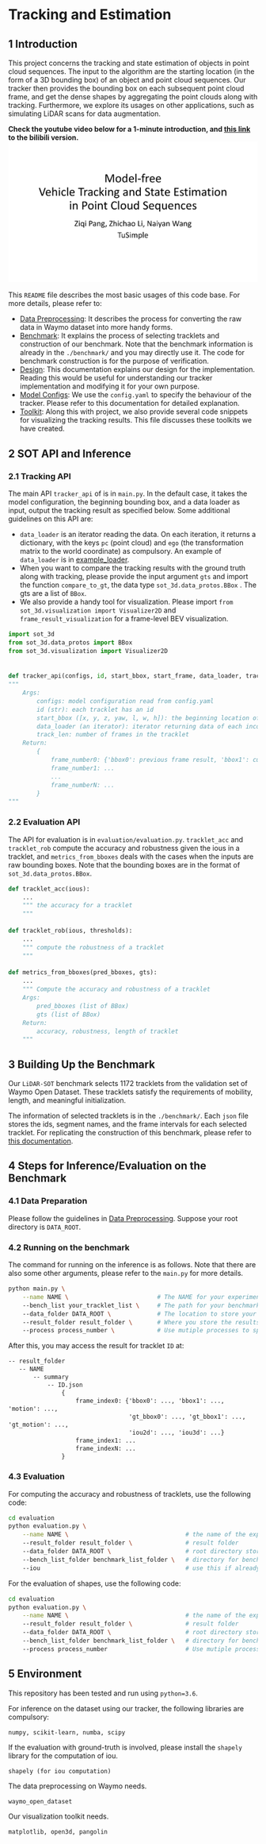 # Tracking and Estimation

## 1 Introduction

This project concerns the tracking and state estimation of objects in point cloud sequences. The input to the algorithm are the starting location (in the form of a 3D bounding box) of an object and point cloud sequences. Our tracker then provides the bounding box on each subsequent point cloud frame, and get the dense shapes by aggregating the point clouds along with tracking. Furthermore, we explore its usages on other applications, such as simulating LiDAR scans for data augmentation.

**Check the youtube video below for a 1-minute introduction, and [this link](https://www.bilibili.com/video/BV1SX4y1V7nw/) to the bilibili version.**
[![Youtube Video for Our Project](imgs/video_cover.png)](https://youtu.be/M3S3NJ5n5JQ)

This `README` file describes the most basic usages of this code base. For more details, please refer to:

* [Data Preprocessing](./docs/data_preprocessing.md): It describes the process for converting the raw data in Waymo dataset into more handy forms.
* [Benchmark](./docs/benchmark.md): It explains the process of selecting tracklets and construction of our benchmark. Note that the benchmark information is already in the `./benchmark/` and you may directly use it. The code for benchmark construction is for the purpose of verification.
* [Design](./docs/design.md): This documentation explains our design for the implementation. Reading this would be useful for understanding our tracker implementation and modifying it for your own purpose.
* [Model Configs](./docs/configs.md): We use the `config.yaml` to specify the behaviour of the tracker. Please refer to this documentation for detailed explanation. 
* [Toolkit](./docs/toolkit.md): Along this with project, we also provide several code snippets for visualizing the tracking results. This file discusses these toolkits we have created.

## 2 SOT API and Inference

### 2.1 Tracking API

The main API `tracker_api` of is in `main.py`. In the default case, it takes the model configuration, the beginning bounding box, and a data loader as input, output the tracking result as specified below. Some additional guidelines on this API are:

* `data_loader` is an iterator reading the data. On each iteration, it returns a dictionary, with the keys `pc` (point cloud) and `ego` (the transformation matrix to the world coordinate) as compulsory. An example of `data_loader` is in [example_loader](./data_loader/example_loader.py).
* When you want to compare the tracking results with the ground truth along with tracking, please provide the input argument `gts` and import the function `compare_to_gt`, the data type `sot_3d.data_protos.BBox` . The gts are a list of `BBox`.
* We also provide a handy tool for visualization. Please import `from sot_3d.visualization import Visualizer2D` and `frame_result_visualization` for a frame-level BEV visualization.

```Python
import sot_3d
from sot_3d.data_protos import BBox
from sot_3d.visualization import Visualizer2D


def tracker_api(configs, id, start_bbox, start_frame, data_loader, track_len, gts=None, visualize=False):
""" 
    Args:
        configs: model configuration read from config.yaml
        id (str): each tracklet has an id
        start_bbox ([x, y, z, yaw, l, w, h]): the beginning location of this id
        data_loader (an iterator): iterator returning data of each incoming frame
        track_len: number of frames in the tracklet
    Return:
        {
            frame_number0: {'bbox0': previous frame result, 'bbox1': current frame result, 'motion': estimated motion}
            frame_number1: ...
            ...
            frame_numberN: ...
        }
"""
```

### 2.2 Evaluation API

The API for evaluation is in `evaluation/evaluation.py`. `tracklet_acc` and `tracklet_rob` compute the accuracy and robustness given the ious in a tracklet, and `metrics_from_bboxes` deals with the cases when the inputs are raw bounding boxes. Note that the bounding boxes are in the format of `sot_3d.data_protos.BBox`.

```Python
def tracklet_acc(ious):
    ...
    """ the accuracy for a tracklet
    """

def tracklet_rob(ious, thresholds):
    ...
    """ compute the robustness of a tracklet
    """

def metrics_from_bboxes(pred_bboxes, gts):
    ...
    """ Compute the accuracy and robustness of a tracklet
    Args:
        pred_bboxes (list of BBox)
        gts (list of BBox)
    Return:
        accuracy, robustness, length of tracklet
    """
```

## 3 Building Up the Benchmark

Our `LiDAR-SOT` benchmark selects 1172 tracklets from the validation set of Waymo Open Dataset. These tracklets satisfy the requirements of mobility, length, and meaningful initialization.

The information of selected tracklets is in the `./benchmark/`. Each `json` file stores the ids, segment names, and the frame intervals for each selected tracklet. For replicating the construction of this benchmark, please refer to [this documentation](./docs/benchmark.md). 

## 4 Steps for Inference/Evaluation on the Benchmark

### 4.1 Data Preparation

Please follow the guidelines in [Data Preprocessing](./docs/data_preprocessing.md). Suppose your root directory is `DATA_ROOT`.

### 4.2 Running on the benchmark

The command for running on the inference is as follows. Note that there are also some other arguments, please refer to the `main.py` for more details.

```bash
python main.py \
    --name NAME \                         # The NAME for your experiment.
    --bench_list your_tracklet_list \     # The path for your benchmark tracklets. By default at ./benchmark/bench_list.json.
    --data_folder DATA_ROOT \             # The location to store your datasets.
    --result_folder result_folder \       # Where you store the results of each tracklet.
    --process process_number \            # Use mutiple processes to split the dataset and accelerate inference.
```

After this, you may access the result for tracklet `ID` at:

``` 
-- result_folder
   -- NAME
       -- summary
           -- ID.json
               {
                   frame_index0: {'bbox0': ..., 'bbox1': ..., 'motion': ..., 
                                  'gt_bbox0': ..., 'gt_bbox1': ..., 'gt_motion': ..., 
                                  'iou2d': ..., 'iou3d': ...}
                   frame_index1: ...
                   frame_indexN: ...
               }
```

### 4.3 Evaluation

For computing the accuracy and robustness of tracklets, use the following code:

```bash
cd evaluation
python evaluation.py \
    --name NAME \                                 # the name of the experiment
    --result_folder result_folder \               # result folder
    --data_folder DATA_ROOT \                     # root directory storing the dataset
    --bench_list_folder benchmark_list_folder \   # directory for benchmark tracklet information, by default the ./benchmark/
    --iou                                         # use this if already computes the iou during inference
```

For the evaluation of shapes, use the following code:

```bash
cd evaluation
python evaluation.py \
    --name NAME \                                 # the name of the experiment
    --result_folder result_folder \               # result folder
    --data_folder DATA_ROOT \                     # root directory storing the dataset
    --bench_list_folder benchmark_list_folder \   # directory for benchmark tracklet information, by default the ./benchmark/
    --process process_number                      # Use mutiple processes to split the dataset and accelerate evaluation.
```

## 5 Environment

This repository has been tested and run using `python=3.6`.

For inference on the dataset using our tracker, the following libraries are compulsory:
```
numpy, scikit-learn, numba, scipy
```

If the evaluation with ground-truth is involved, please install the `shapely` library for the computation of iou.
```
shapely (for iou computation)
```

The data preprocessing on Waymo needs.
```
waymo_open_dataset
```

Our visualization toolkit needs.
```
matplotlib, open3d, pangolin
```